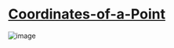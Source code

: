 # [Coordinates-of-a-Point](https://codeforces.com/group/MWSDmqGsZm/contest/219158/problem/Q)

![image](https://github.com/SH-Mridul/Coordinates-of-a-Point/assets/63304179/d2bc5bb4-2371-4b7c-8c70-eb0bb89f204c)
